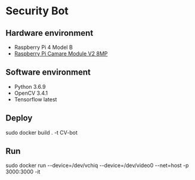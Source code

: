# Security Bot

## Hardware environment
- Raspberry Pi 4 Model B
- [Raspberry Pi Camare Module V2 8MP](https://ricelee.com/product/camera-module-v2)
## Software environment
- Python 3.6.9
- OpenCV 3.4.1
- Tensorflow latest
## Deploy
sudo docker build . -t CV-bot
## Run
sudo docker run --device=/dev/vchiq --device=/dev/video0 --net=host -p 3000:3000 -it <Docker Image ID> 
